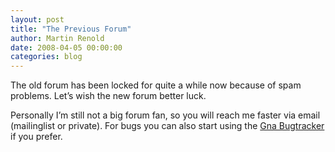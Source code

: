 ```yaml
---
layout: post
title: "The Previous Forum"
author: Martin Renold
date: 2008-04-05 00:00:00
categories: blog
---
```


The old forum has been locked for quite a while now because of spam 
problems. Let’s wish the new forum better luck.

Personally I’m still not a big forum fan, so you will reach me faster 
via email (mailinglist or private). For bugs you can also start using 
the [Gna Bugtracker](https://gna.org/bugs/?group=mypaint) if you prefer.

